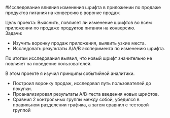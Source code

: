 #Исследование влияния изменения шрифта в приложении по продаже продуктов питания на конверсию в воронке продаж

Цель проекта: Выяснить, повлияет ли изменение шрифтов во всем приложении по продаже продуктов питания на конверсию.\
Задачи:
- Изучить воронку продаж приложения, выявить узкие места.
- Исследовать результаты А/А/В эксперимента по изменению шрифта.

По итогам исследования выявил, что новый шрифт значительно не повлияет на поведение пользователей.

В этом проекте я изучил принципы событийной аналитики. 
- Построил воронку продаж, исследовал путь пользователей до покупки.
- Проанализировал результаты A/B-теста введения новых шрифтов.
- Сравнил 2 контрольных группы между собой, убедился в правильном разделении трафика, а затем сравнил с тестовой группой
